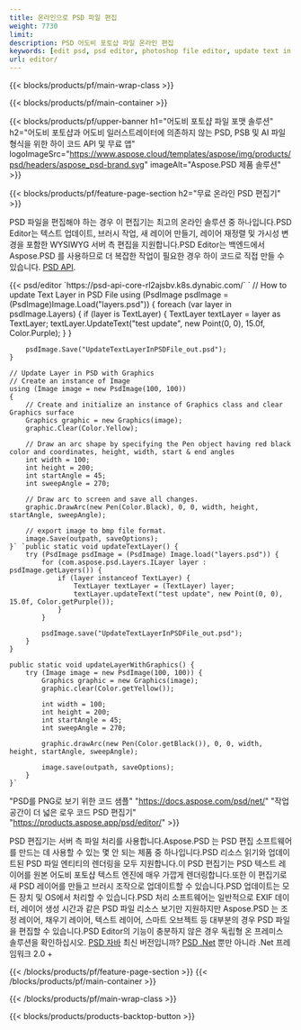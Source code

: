 ```yaml
---
title: 온라인으로 PSD 파일 편집
weight: 7730
limit: 
description: PSD 어도비 포토샵 파일 온라인 편집
keywords: [edit psd, psd editor, photoshop file editor, update text in psd, update psd]
url: editor/
---
```


{{< blocks/products/pf/main-wrap-class >}}


{{< blocks/products/pf/main-container >}}

{{< blocks/products/pf/upper-banner h1="어도비 포토샵 파일 포맷 솔루션" h2="어도비 포토샵과 어도비 일러스트레이터에 의존하지 않는 PSD, PSB 및 AI 파일 형식을 위한 하이 코드 API 및 무료 앱" logoImageSrc="https://www.aspose.cloud/templates/aspose/img/products/psd/headers/aspose_psd-brand.svg" imageAlt="Aspose.PSD 제품 솔루션" >}}

{{< blocks/products/pf/feature-page-section h2="무료 온라인 PSD 편집기" >}}
<p>PSD 파일을 편집해야 하는 경우 이 편집기는 최고의 온라인 솔루션 중 하나입니다.PSD Editor는 텍스트 업데이트, 브러시 작업, 새 레이어 만들기, 레이어 재정렬 및 가시성 변경을 포함한 WYSIWYG 서버 측 편집을 지원합니다.PSD Editor는 백엔드에서 Aspose.PSD 를 사용하므로 더 복잡한 작업이 필요한 경우 하이 코드로 직접 만들 수 있습니다. <a href="/psd/{{< lang-code >}}">PSD API</a>.</p>
{{< psd/editor `https://psd-api-core-rl2ajsbv.k8s.dynabic.com/` 
`	// How to update Text Layer in PSD File
	using (PsdImage psdImage = (PsdImage)Image.Load("layers.psd"))
  	{
		foreach (var layer in psdImage.Layers)
		{
			if (layer is TextLayer)
			{
				TextLayer textLayer = layer as TextLayer;
				textLayer.UpdateText("test update", new Point(0, 0), 15.0f, Color.Purple);
			}
		}

		psdImage.Save("UpdateTextLayerInPSDFile_out.psd");
	}
	
	// Update Layer in PSD with Graphics
	// Create an instance of Image
	using (Image image = new PsdImage(100, 100))
	{
		// Create and initialize an instance of Graphics class and clear Graphics surface
		Graphics graphic = new Graphics(image);
		graphic.Clear(Color.Yellow);

		// Draw an arc shape by specifying the Pen object having red black color and coordinates, height, width, start & end angles                 
		int width = 100;
		int height = 200;
		int startAngle = 45;
		int sweepAngle = 270;

		// Draw arc to screen and save all changes.
		graphic.DrawArc(new Pen(Color.Black), 0, 0, width, height, startAngle, sweepAngle);

		// export image to bmp file format.
		image.Save(outpath, saveOptions);
	}` `public static void updateTextLayer() {
        try (PsdImage psdImage = (PsdImage) Image.load("layers.psd")) {
            for (com.aspose.psd.Layers.ILayer layer : psdImage.getLayers()) {
                if (layer instanceof TextLayer) {
                    TextLayer textLayer = (TextLayer) layer;
                    textLayer.updateText("test update", new Point(0, 0), 15.0f, Color.getPurple());
                }
            }

            psdImage.save("UpdateTextLayerInPSDFile_out.psd");
        }
    }

    public static void updateLayerWithGraphics() {
        try (Image image = new PsdImage(100, 100)) {
            Graphics graphic = new Graphics(image);
            graphic.clear(Color.getYellow());

            int width = 100;
            int height = 200;
            int startAngle = 45;
            int sweepAngle = 270;

            graphic.drawArc(new Pen(Color.getBlack()), 0, 0, width, height, startAngle, sweepAngle);

            image.save(outpath, saveOptions);
        }
    }` 
"PSD를 PNG로 보기 위한 코드 샘플"  "https://docs.aspose.com/psd/net/" 
"작업 공간이 더 넓은 로우 코드 PSD 편집기" "https://products.aspose.app/psd/editor/" >}}
<p>PSD 편집기는 서버 측 파일 처리를 사용합니다.Aspose.PSD 는 PSD 편집 소프트웨어를 만드는 데 사용할 수 있는 몇 안 되는 제품 중 하나입니다.PSD 리소스 읽기와 업데이트된 PSD 파일 엔티티의 렌더링을 모두 지원합니다.이 PSD 편집기는 PSD 텍스트 레이어를 원본 어도비 포토샵 텍스트 엔진에 매우 가깝게 렌더링합니다.또한 이 편집기로 새 PSD 레이어를 만들고 브러시 조작으로 업데이트할 수 있습니다.PSD 업데이트는 모든 장치 및 OS에서 처리할 수 있습니다.PSD 처리 소프트웨어는 일반적으로 EXIF 데이터, 레이어 생성 시간과 같은 PSD 파일 리소스 보기만 지원하지만 Aspose.PSD 는 조정 레이어, 채우기 레이어, 텍스트 레이어, 스마트 오브젝트 등 대부분의 경우 PSD 파일을 편집할 수 있습니다.PSD Editor의 기능이 충분하지 않은 경우 독립형 온 프레미스 솔루션을 확인하십시오. <a href="/psd/{{< lang-code >}}java">PSD 자바</a> 최신 버전입니까? <a href="/psd/{{< lang-code >}}net">PSD .Net</a> 뿐만 아니라 .Net 프레임워크 2.0 +</p>

{{< /blocks/products/pf/feature-page-section >}}
{{< /blocks/products/pf/main-container >}}


{{< /blocks/products/pf/main-wrap-class >}}

{{< blocks/products/products-backtop-button >}}

